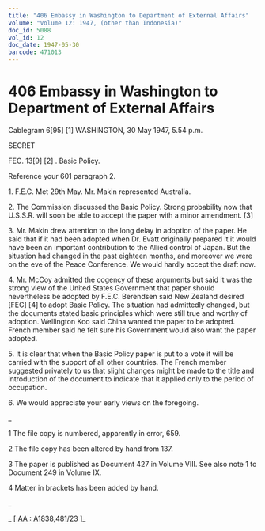 ```yaml
---
title: "406 Embassy in Washington to Department of External Affairs"
volume: "Volume 12: 1947, (other than Indonesia)"
doc_id: 5088
vol_id: 12
doc_date: 1947-05-30
barcode: 471013
---
```


# 406 Embassy in Washington to Department of External Affairs

Cablegram 6[95] [1] WASHINGTON, 30 May 1947, 5.54 p.m.

SECRET

FEC. 13[9] [2] . Basic Policy.

Reference your 601 paragraph 2.

1\. F.E.C. Met 29th May. Mr. Makin represented Australia.

2\. The Commission discussed the Basic Policy. Strong probability now that U.S.S.R. will soon be able to accept the paper with a minor amendment. [3]

3\. Mr. Makin drew attention to the long delay in adoption of the paper. He said that if it had been adopted when Dr. Evatt originally prepared it it would have been an important contribution to the Allied control of Japan. But the situation had changed in the past eighteen months, and moreover we were on the eve of the Peace Conference. We would hardly accept the draft now.

4\. Mr. McCoy admitted the cogency of these arguments but said it was the strong view of the United States Government that paper should nevertheless be adopted by F.E.C. Berendsen said New Zealand desired [FEC] [4] to adopt Basic Policy. The situation had admittedly changed, but the documents stated basic principles which were still true and worthy of adoption. Wellington Koo said China wanted the paper to be adopted. French member said he felt sure his Government would also want the paper adopted.

5\. It is clear that when the Basic Policy paper is put to a vote it will be carried with the support of all other countries. The French member suggested privately to us that slight changes might be made to the title and introduction of the document to indicate that it applied only to the period of occupation.

6\. We would appreciate your early views on the foregoing.

_

1 The file copy is numbered, apparently in error, 659.

2 The file copy has been altered by hand from 137.

3 The paper is published as Document 427 in Volume VIII. See also note 1 to Document 249 in Volume IX.

4 Matter in brackets has been added by hand.

_

_ [ [AA : A1838,481/23](http://www.naa.gov.au/cgi-bin/Search?O=I&Number=471013) ]_
